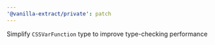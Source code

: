 ```yaml
---
'@vanilla-extract/private': patch
---
```


Simplify `CSSVarFunction` type to improve type-checking performance
